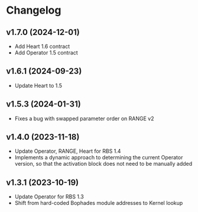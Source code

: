# Changelog

## v1.7.0 (2024-12-01)

- Add Heart 1.6 contract
- Add Operator 1.5 contract

## v1.6.1 (2024-09-23)

- Update Heart to 1.5

## v1.5.3 (2024-01-31)

- Fixes a bug with swapped parameter order on RANGE v2

## v1.4.0 (2023-11-18)

- Update Operator, RANGE, Heart for RBS 1.4
- Implements a dynamic approach to determining the current Operator version, so that the activation block does not need to be manually added

## v1.3.1 (2023-10-19)

- Update Operator for RBS 1.3
- Shift from hard-coded Bophades module addresses to Kernel lookup
